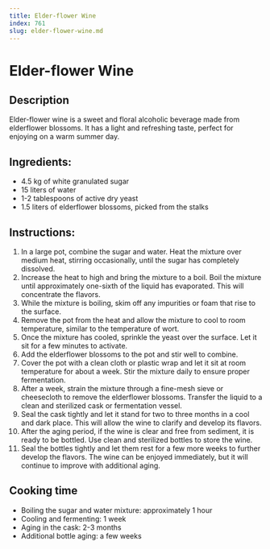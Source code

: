```yaml
---
title: Elder-flower Wine
index: 761
slug: elder-flower-wine.md
---
```


# Elder-flower Wine

## Description
Elder-flower wine is a sweet and floral alcoholic beverage made from elderflower blossoms. It has a light and refreshing taste, perfect for enjoying on a warm summer day.

## Ingredients:
- 4.5 kg of white granulated sugar
- 15 liters of water
- 1-2 tablespoons of active dry yeast
- 1.5 liters of elderflower blossoms, picked from the stalks

## Instructions:
1. In a large pot, combine the sugar and water. Heat the mixture over medium heat, stirring occasionally, until the sugar has completely dissolved.
2. Increase the heat to high and bring the mixture to a boil. Boil the mixture until approximately one-sixth of the liquid has evaporated. This will concentrate the flavors.
3. While the mixture is boiling, skim off any impurities or foam that rise to the surface.
4. Remove the pot from the heat and allow the mixture to cool to room temperature, similar to the temperature of wort.
5. Once the mixture has cooled, sprinkle the yeast over the surface. Let it sit for a few minutes to activate.
6. Add the elderflower blossoms to the pot and stir well to combine.
7. Cover the pot with a clean cloth or plastic wrap and let it sit at room temperature for about a week. Stir the mixture daily to ensure proper fermentation.
8. After a week, strain the mixture through a fine-mesh sieve or cheesecloth to remove the elderflower blossoms. Transfer the liquid to a clean and sterilized cask or fermentation vessel.
9. Seal the cask tightly and let it stand for two to three months in a cool and dark place. This will allow the wine to clarify and develop its flavors.
10. After the aging period, if the wine is clear and free from sediment, it is ready to be bottled. Use clean and sterilized bottles to store the wine.
11. Seal the bottles tightly and let them rest for a few more weeks to further develop the flavors. The wine can be enjoyed immediately, but it will continue to improve with additional aging.

## Cooking time
- Boiling the sugar and water mixture: approximately 1 hour
- Cooling and fermenting: 1 week
- Aging in the cask: 2-3 months
- Additional bottle aging: a few weeks
